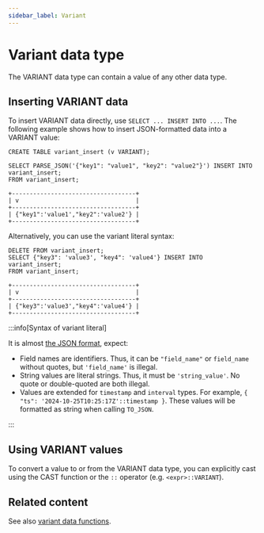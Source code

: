 ```yaml
---
sidebar_label: Variant
---
```


# Variant data type

The VARIANT data type can contain a value of any other data type.

## Inserting VARIANT data

To insert VARIANT data directly, use `SELECT ... INSERT INTO ...`. The following example shows how to insert JSON-formatted data into a VARIANT value:

```scopeql
CREATE TABLE variant_insert (v VARIANT);

SELECT PARSE_JSON('{"key1": "value1", "key2": "value2"}') INSERT INTO variant_insert;
FROM variant_insert;
```

```
+-----------------------------------+
| v                                 |
+-----------------------------------+
| {"key1":'value1',"key2":'value2'} |
+-----------------------------------+
```

Alternatively, you can use the variant literal syntax:

```scopeql
DELETE FROM variant_insert;
SELECT {"key3": 'value3', "key4": 'value4'} INSERT INTO variant_insert;
FROM variant_insert;
```

```
+-----------------------------------+
| v                                 |
+-----------------------------------+
| {"key3":'value3',"key4":'value4'} |
+-----------------------------------+
```

:::info[Syntax of variant literal]

It is almost [the JSON format](https://datatracker.ietf.org/doc/html/rfc8259), expect:

* Field names are identifiers. Thus, it can be `"field_name"` or `field_name` without quotes, but `'field_name'` is illegal.
* String values are literal strings. Thus, it must be `'string_value'`. No quote or double-quoted are both illegal.
* Values are extended for `timestamp` and `interval` types. For example, `{ "ts": '2024-10-25T10:25:17Z'::timestamp }`. These values will be formatted as string when calling `TO_JSON`.

:::

## Using VARIANT values

To convert a value to or from the VARIANT data type, you can explicitly cast using the CAST function or the `::` operator (e.g. `<expr>::VARIANT`).

## Related content

See also [variant data functions](functions-variant.md).
